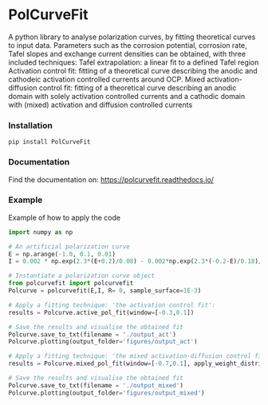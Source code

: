 # PolCurveFit
A python library to analyse polarization curves, by fitting theoretical curves to input data. Parameters such as the corrosion potential, corrosion rate, Tafel slopes and exchange current densities can be obtained, with three included techniques:
Tafel extrapolation: a linear fit to a defined Tafel region
Activation control fit: fitting of a theoretical curve describing the anodic and cathodeic activation controlled currents around OCP.
Mixed activation-diffusion control fit: fitting of a theoretical curve describing an anodic domain with solely activation controlled currents and a cathodic domain with (mixed) activation and diffusion controlled currents

### Installation

```
pip install PolCurveFit
```

### Documentation
Find the documentation on: https://polcurvefit.readthedocs.io/

### Example
Example of how to apply the code

```Python
import numpy as np

# An artificial polarization curve
E = np.arange(-1.0, 0.1, 0.01)
I = 0.002 * np.exp(2.3*(E+0.2)/0.08) - 0.002*np.exp(2.3*(-0.2-E)/0.18)/(1+((0.002*np.exp(2.3*(-0.2-E)/0.18))/0.3))

# Instantiate a polarization curve object
from polcurvefit import polcurvefit
Polcurve = polcurvefit(E,I, R= 0, sample_surface=1E-3)

# Apply a fitting technique: 'the activation control fit':
results = Polcurve.active_pol_fit(window=[-0.3,0.1])

# Save the results and visualise the obtained fit
Polcurve.save_to_txt(filename = './output_act')
Polcurve.plotting(output_folder='figures/output_act')

# Apply a fitting technique: 'the mixed activation-diffusion control fit' with a specific weight distribution:
results = Polcurve.mixed_pol_fit(window=[-0.7,0.1], apply_weight_distribution = True, w_ac = 0.07, W = 80)

# Save the results and visualise the obtained fit
Polcurve.save_to_txt(filename = './output_mixed')
Polcurve.plotting(output_folder='figures/output_mixed')

```

